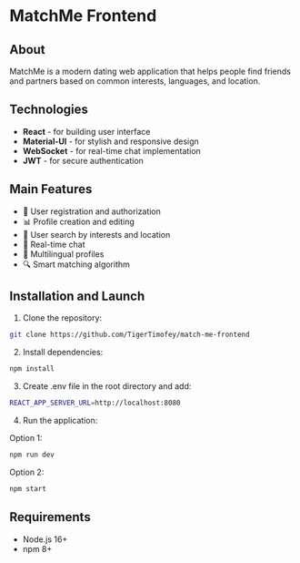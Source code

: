 # MatchMe Frontend

## About

MatchMe is a modern dating web application that helps people find friends and partners based on common interests, languages, and location.

## Technologies

- **React** - for building user interface
- **Material-UI** - for stylish and responsive design
- **WebSocket** - for real-time chat implementation
- **JWT** - for secure authentication

## Main Features

- 🔐 User registration and authorization
- 📊 Profile creation and editing
- 💾 User search by interests and location
- 💬 Real-time chat
- 📸 Multilingual profiles
- 🔍 Smart matching algorithm

## Installation and Launch

1. Clone the repository:

```bash
git clone https://github.com/TigerTimofey/match-me-frontend
```

2. Install dependencies:

```bash
npm install
```

3. Create .env file in the root directory and add:

```bash
REACT_APP_SERVER_URL=http://localhost:8080
```

4. Run the application:

Option 1:

```bash
npm run dev
```

Option 2:

```bash
npm start
```

## Requirements

- Node.js 16+
- npm 8+
